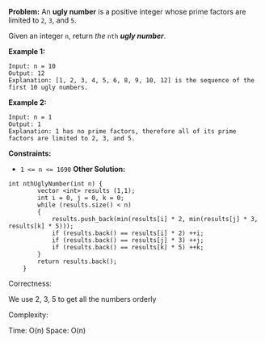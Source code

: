 **Problem:**
An **ugly number** is a positive integer whose prime factors are limited to `2`, `3`, and `5`.

Given an integer `n`, return *the* `nth` ***ugly number***.

 

**Example 1:**

```
Input: n = 10
Output: 12
Explanation: [1, 2, 3, 4, 5, 6, 8, 9, 10, 12] is the sequence of the first 10 ugly numbers.
```

**Example 2:**

```
Input: n = 1
Output: 1
Explanation: 1 has no prime factors, therefore all of its prime factors are limited to 2, 3, and 5.
```

 

**Constraints:**

- `1 <= n <= 1690`
**Other Solution:**
```
int nthUglyNumber(int n) {
        vector <int> results (1,1);
        int i = 0, j = 0, k = 0;
        while (results.size() < n)
        {
            results.push_back(min(results[i] * 2, min(results[j] * 3, results[k] * 5)));
            if (results.back() == results[i] * 2) ++i;
            if (results.back() == results[j] * 3) ++j;
            if (results.back() == results[k] * 5) ++k;
        }
        return results.back();
    }
```
Correctness:

We use 2, 3, 5 to get all the numbers orderly

Complexity:

Time: O(n)
Space: O(n)